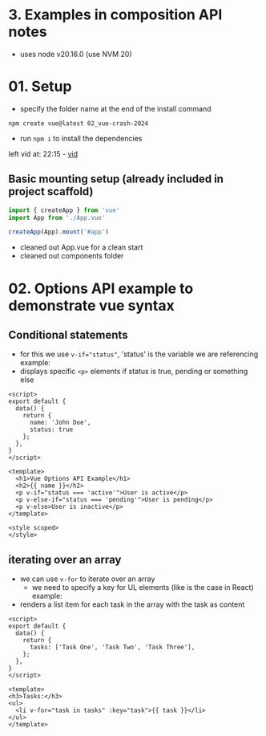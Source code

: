 # 3. Examples in composition API notes
- uses node v20.16.0 (use NVM 20)

# 01. Setup
- specify the folder name at the end of the install command 
``` shell
npm create vue@latest 02_vue-crash-2024
```
- run `npm i` to install the dependencies


left vid at: 22:15 - [vid](https://www.youtube.com/watch?v=VeNfHj6MhgA&t=1334s)

## Basic mounting setup (already included in project scaffold)
```js src/main.js
import { createApp } from 'vue'
import App from './App.vue'

createApp(App).mount('#app')
```

- cleaned out App.vue for a clean start
- cleaned out components folder

# 02. Options API example to demonstrate vue syntax

## Conditional statements
- for this we use `v-if="status"`, 'status' is the variable we are referencing
example:
- displays specific `<p>` elements if status is true, pending or something else
``` Vue App.vue
<script>
export default {
  data() {
    return {
      name: 'John Doe',
      status: true
    };
  },
}
</script>

<template>
  <h1>Vue Options API Example</h1>
  <h2>{{ name }}</h2>
  <p v-if="status === 'active'">User is active</p>
  <p v-else-if="status === 'pending'">User is pending</p>
  <p v-else>User is inactive</p>
</template>

<style scoped>
</style>

```

## iterating over an array
- we can use `v-for` to iterate over an array
  - we need to specify a key for UL elements (like is the case in React)
example:
- renders a list item for each task in the array with the task as content
``` Vue App.vue
<script>
export default {
  data() {
    return {
      tasks: ['Task One', 'Task Two', 'Task Three'],
    };
  },
}
</script>

<template>
<h3>Tasks:</h3>
<ul>
  <li v-for="task in tasks" :key="task">{{ task }}</li>
</ul>
</template>
```